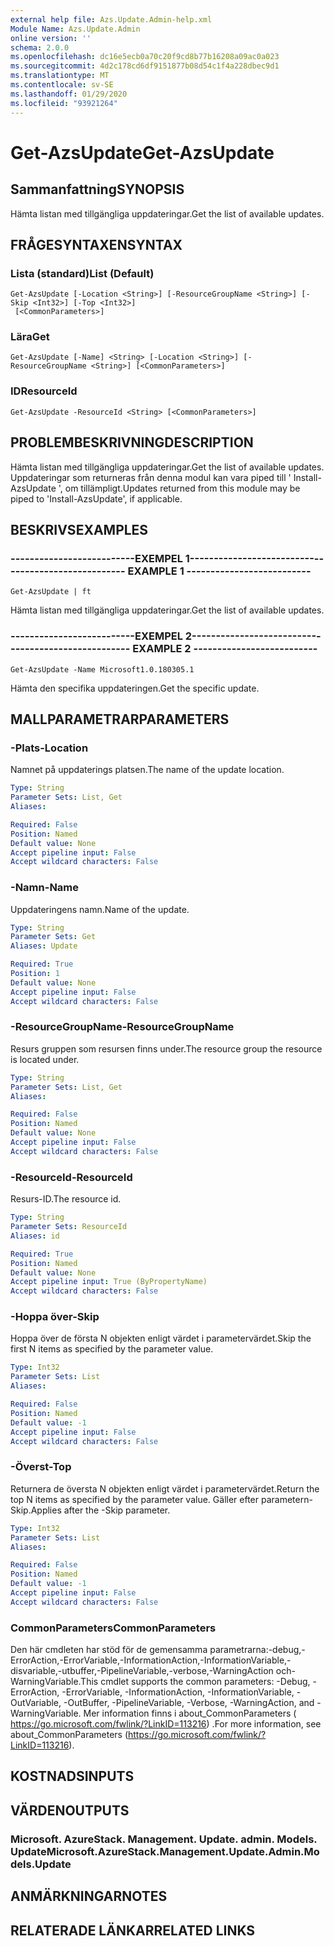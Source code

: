 ```yaml
---
external help file: Azs.Update.Admin-help.xml
Module Name: Azs.Update.Admin
online version: ''
schema: 2.0.0
ms.openlocfilehash: dc16e5ecb0a70c20f9cd8b77b16208a09ac0a023
ms.sourcegitcommit: 4d2c178cd6df9151877b08d54c1f4a228dbec9d1
ms.translationtype: MT
ms.contentlocale: sv-SE
ms.lasthandoff: 01/29/2020
ms.locfileid: "93921264"
---
```

# <span data-ttu-id="757d9-101">Get-AzsUpdate</span><span class="sxs-lookup"><span data-stu-id="757d9-101">Get-AzsUpdate</span></span>

## <span data-ttu-id="757d9-102">Sammanfattning</span><span class="sxs-lookup"><span data-stu-id="757d9-102">SYNOPSIS</span></span>
<span data-ttu-id="757d9-103">Hämta listan med tillgängliga uppdateringar.</span><span class="sxs-lookup"><span data-stu-id="757d9-103">Get the list of available updates.</span></span>

## <span data-ttu-id="757d9-104">FRÅGESYNTAXEN</span><span class="sxs-lookup"><span data-stu-id="757d9-104">SYNTAX</span></span>

### <span data-ttu-id="757d9-105">Lista (standard)</span><span class="sxs-lookup"><span data-stu-id="757d9-105">List (Default)</span></span>
```
Get-AzsUpdate [-Location <String>] [-ResourceGroupName <String>] [-Skip <Int32>] [-Top <Int32>]
 [<CommonParameters>]
```

### <span data-ttu-id="757d9-106">Lära</span><span class="sxs-lookup"><span data-stu-id="757d9-106">Get</span></span>
```
Get-AzsUpdate [-Name] <String> [-Location <String>] [-ResourceGroupName <String>] [<CommonParameters>]
```

### <span data-ttu-id="757d9-107">ID</span><span class="sxs-lookup"><span data-stu-id="757d9-107">ResourceId</span></span>
```
Get-AzsUpdate -ResourceId <String> [<CommonParameters>]
```

## <span data-ttu-id="757d9-108">PROBLEMBESKRIVNING</span><span class="sxs-lookup"><span data-stu-id="757d9-108">DESCRIPTION</span></span>
<span data-ttu-id="757d9-109">Hämta listan med tillgängliga uppdateringar.</span><span class="sxs-lookup"><span data-stu-id="757d9-109">Get the list of available updates.</span></span> <span data-ttu-id="757d9-110">Uppdateringar som returneras från denna modul kan vara piped till ' Install-AzsUpdate ', om tillämpligt.</span><span class="sxs-lookup"><span data-stu-id="757d9-110">Updates returned from this module may be piped to 'Install-AzsUpdate', if applicable.</span></span>

## <span data-ttu-id="757d9-111">BESKRIVS</span><span class="sxs-lookup"><span data-stu-id="757d9-111">EXAMPLES</span></span>

### <span data-ttu-id="757d9-112">--------------------------EXEMPEL 1--------------------------</span><span class="sxs-lookup"><span data-stu-id="757d9-112">-------------------------- EXAMPLE 1 --------------------------</span></span>
```
Get-AzsUpdate | ft
```

<span data-ttu-id="757d9-113">Hämta listan med tillgängliga uppdateringar.</span><span class="sxs-lookup"><span data-stu-id="757d9-113">Get the list of available updates.</span></span>

### <span data-ttu-id="757d9-114">--------------------------EXEMPEL 2--------------------------</span><span class="sxs-lookup"><span data-stu-id="757d9-114">-------------------------- EXAMPLE 2 --------------------------</span></span>
```
Get-AzsUpdate -Name Microsoft1.0.180305.1
```

<span data-ttu-id="757d9-115">Hämta den specifika uppdateringen.</span><span class="sxs-lookup"><span data-stu-id="757d9-115">Get the specific update.</span></span>

## <span data-ttu-id="757d9-116">MALLPARAMETRAR</span><span class="sxs-lookup"><span data-stu-id="757d9-116">PARAMETERS</span></span>

### <span data-ttu-id="757d9-117">-Plats</span><span class="sxs-lookup"><span data-stu-id="757d9-117">-Location</span></span>
<span data-ttu-id="757d9-118">Namnet på uppdaterings platsen.</span><span class="sxs-lookup"><span data-stu-id="757d9-118">The name of the update location.</span></span>

```yaml
Type: String
Parameter Sets: List, Get
Aliases: 

Required: False
Position: Named
Default value: None
Accept pipeline input: False
Accept wildcard characters: False
```

### <span data-ttu-id="757d9-119">-Namn</span><span class="sxs-lookup"><span data-stu-id="757d9-119">-Name</span></span>
<span data-ttu-id="757d9-120">Uppdateringens namn.</span><span class="sxs-lookup"><span data-stu-id="757d9-120">Name of the update.</span></span>

```yaml
Type: String
Parameter Sets: Get
Aliases: Update

Required: True
Position: 1
Default value: None
Accept pipeline input: False
Accept wildcard characters: False
```

### <span data-ttu-id="757d9-121">-ResourceGroupName</span><span class="sxs-lookup"><span data-stu-id="757d9-121">-ResourceGroupName</span></span>
<span data-ttu-id="757d9-122">Resurs gruppen som resursen finns under.</span><span class="sxs-lookup"><span data-stu-id="757d9-122">The resource group the resource is located under.</span></span>

```yaml
Type: String
Parameter Sets: List, Get
Aliases: 

Required: False
Position: Named
Default value: None
Accept pipeline input: False
Accept wildcard characters: False
```

### <span data-ttu-id="757d9-123">-ResourceId</span><span class="sxs-lookup"><span data-stu-id="757d9-123">-ResourceId</span></span>
<span data-ttu-id="757d9-124">Resurs-ID.</span><span class="sxs-lookup"><span data-stu-id="757d9-124">The resource id.</span></span>

```yaml
Type: String
Parameter Sets: ResourceId
Aliases: id

Required: True
Position: Named
Default value: None
Accept pipeline input: True (ByPropertyName)
Accept wildcard characters: False
```

### <span data-ttu-id="757d9-125">-Hoppa över</span><span class="sxs-lookup"><span data-stu-id="757d9-125">-Skip</span></span>
<span data-ttu-id="757d9-126">Hoppa över de första N objekten enligt värdet i parametervärdet.</span><span class="sxs-lookup"><span data-stu-id="757d9-126">Skip the first N items as specified by the parameter value.</span></span>

```yaml
Type: Int32
Parameter Sets: List
Aliases: 

Required: False
Position: Named
Default value: -1
Accept pipeline input: False
Accept wildcard characters: False
```

### <span data-ttu-id="757d9-127">-Överst</span><span class="sxs-lookup"><span data-stu-id="757d9-127">-Top</span></span>
<span data-ttu-id="757d9-128">Returnera de översta N objekten enligt värdet i parametervärdet.</span><span class="sxs-lookup"><span data-stu-id="757d9-128">Return the top N items as specified by the parameter value.</span></span>
<span data-ttu-id="757d9-129">Gäller efter parametern-Skip.</span><span class="sxs-lookup"><span data-stu-id="757d9-129">Applies after the -Skip parameter.</span></span>

```yaml
Type: Int32
Parameter Sets: List
Aliases: 

Required: False
Position: Named
Default value: -1
Accept pipeline input: False
Accept wildcard characters: False
```

### <span data-ttu-id="757d9-130">CommonParameters</span><span class="sxs-lookup"><span data-stu-id="757d9-130">CommonParameters</span></span>
<span data-ttu-id="757d9-131">Den här cmdleten har stöd för de gemensamma parametrarna:-debug,-ErrorAction,-ErrorVariable,-InformationAction,-InformationVariable,-disvariable,-utbuffer,-PipelineVariable,-verbose,-WarningAction och-WarningVariable.</span><span class="sxs-lookup"><span data-stu-id="757d9-131">This cmdlet supports the common parameters: -Debug, -ErrorAction, -ErrorVariable, -InformationAction, -InformationVariable, -OutVariable, -OutBuffer, -PipelineVariable, -Verbose, -WarningAction, and -WarningVariable.</span></span> <span data-ttu-id="757d9-132">Mer information finns i about_CommonParameters ( https://go.microsoft.com/fwlink/?LinkID=113216) .</span><span class="sxs-lookup"><span data-stu-id="757d9-132">For more information, see about_CommonParameters (https://go.microsoft.com/fwlink/?LinkID=113216).</span></span>

## <span data-ttu-id="757d9-133">KOSTNADS</span><span class="sxs-lookup"><span data-stu-id="757d9-133">INPUTS</span></span>

## <span data-ttu-id="757d9-134">VÄRDEN</span><span class="sxs-lookup"><span data-stu-id="757d9-134">OUTPUTS</span></span>

### <span data-ttu-id="757d9-135">Microsoft. AzureStack. Management. Update. admin. Models. Update</span><span class="sxs-lookup"><span data-stu-id="757d9-135">Microsoft.AzureStack.Management.Update.Admin.Models.Update</span></span>

## <span data-ttu-id="757d9-136">ANMÄRKNINGAR</span><span class="sxs-lookup"><span data-stu-id="757d9-136">NOTES</span></span>

## <span data-ttu-id="757d9-137">RELATERADE LÄNKAR</span><span class="sxs-lookup"><span data-stu-id="757d9-137">RELATED LINKS</span></span>

